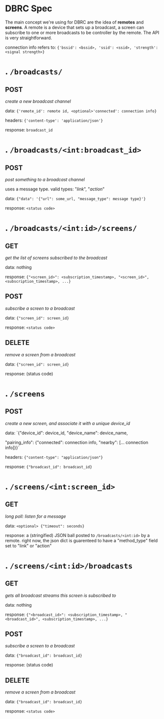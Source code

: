 DBRC Spec
=

The main concept we're using for DBRC are the idea of __remotes__ and __screens__. A remote is a device that sets up a broadcast, a screen can subscribe to one or more broadcasts to be controller by the remote. The API is very straightforward.

connection info refers to: `{'bssid': <bssid>, 'ssid': <ssid>, 'strength': <signal strength>}`

.
`/broadcasts/`
=

POST
-
_create a new broadcast channel_

data: `{'remote_id': remote id, <optional>'connected': connection info}`

headers: `{'content-type': 'application/json'}`

response: `broadcast_id`

.
`/broadcasts/<int:broadcast_id>`
=

POST
-
_post something to a broadcast channel_

uses a message type. valid types: "_link_", "_action_"

data: `{"data": '{"url": some_url, "message_type": message type}'}`

response: `<status code>`

.
`/broadcasts/<int:id>/screens/`
=

GET
-
_get the list of screens subscribed to the broadcast_

data: nothing

response: `{"<screen_id>": <subscription_timestamp>, "<screen_id>", <subscription_timestamp>, ...}`


POST
-
_subscribe a screen to a broadcast_

data: `{"screen_id": screen_id}`

response: `<status code>`

DELETE
-
_remove a screen from a broadcast_

data: `{"screen_id": screen_id}`

response: (status code)


.
`/screens`
=

POST
-
_create a new screen, and associate it with a unique device\_id_

data: `{"device_id": device_id, "device_name": device_name,

<optional> "pairing_info": {"connected": connection info, "nearby": [... connection info]}}`

headers: `{"content-type": "application/json"}`

response: `{"broadcast_id": broadcast_id}`

.
`/screens/<int:screen_id>`
=

GET
-
_long poll: listen for a message_

data: `<optional> {"timeout": seconds}`

response: a (stringified) JSON ball posted to `/broadcasts/<int:id>` by a remote. right now, the json dict is guarenteed to have a "method_type" field set to "link" or "action"

.
`/screens/<int:id>/broadcasts`
=

GET
-
_gets all broadcast streams this screen is subscribed to_

data: nothing

response: `{"<broadcast_id>": <subscription_timestamp>, "<broadcast_id>", <subscription_timestamp>, ...}`

POST
-
_subscribe a screen to a broadcast_

data: `{"broadcast_id": broadcast_id}`

response: (status code)

DELETE
-
_remove a screen from a broadcast_

data: `{"broadcast_id": broadcast_id}`

response: `<status code>`